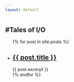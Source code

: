 ```yaml
---
layout: default
---
```


## #Tales of I/O

<ul class="fa-ul">
    {% for post in site.posts %}
      <li>
        <h2>
            <span class="fa-li"><i class="fas fa-code-branch"></i></span>
            <a href="{{ post.url }}">{{ post.title }}</a>
        </h2>
        <p></p>
        {{ post.excerpt }}
      </li>
    {% endfor %}
  </ul>